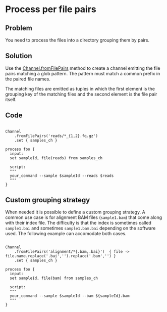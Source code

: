 # Process per file pairs 

## Problem 

You need to process the files into a directory grouping them by pairs. 

## Solution 

Use the [Channel.fromFilePairs](https://www.nextflow.io/docs/latest/channel.html#fromfilepairs) method to create a channel emitting the file pairs matching a glob pattern. The pattern must match a common prefix in the paired file names.

The matching files are emitted as tuples in which the first element is the grouping key of the matching files and the second element is the file pair itself. 


## Code

```nextflow 

Channel
    .fromFilePairs('reads/*_{1,2}.fq.gz')
    .set { samples_ch }

process foo {
  input:
  set sampleId, file(reads) from samples_ch

  script:
  """
  your_command --sample $sampleId --reads $reads
  """
}

```    

## Custom grouping strategy

When needed it is possible to define a custom grouping strategy. A common use case is for alignment BAM files (`sample1.bam`) that come along with their index file. The difficulty is that the index is sometimes called `sample1.bai` and sometimes `sample1.bam.bai` depending on the software used. The following example can accomodate both cases. 

```nextflow 

Channel
    .fromFilePairs('alignment/*{.bam,.bai}')  { file -> file.name.replace('.bai','').replace('.bam','') }
    .set { samples_ch }

process foo {
  input:
  set sampleId, file(bam) from samples_ch

  script:
  """
  your_command --sample $sampleId --bam ${sampleId}.bam
  """
}

```    
